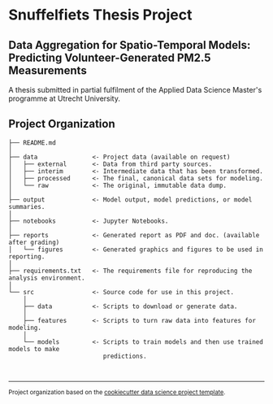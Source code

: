 Snuffelfiets Thesis Project
==============================
## Data Aggregation for Spatio-Temporal Models: Predicting Volunteer-Generated PM2.5 Measurements
A thesis submitted in partial fulfilment of the Applied Data Science Master's programme at Utrecht University.

Project Organization
------------

    ├── README.md          
    │
    ├── data               <- Project data (available on request)
    │   ├── external       <- Data from third party sources.
    │   ├── interim        <- Intermediate data that has been transformed.
    │   ├── processed      <- The final, canonical data sets for modeling.
    │   └── raw            <- The original, immutable data dump.
    │
    ├── output             <- Model output, model predictions, or model summaries.
    │   
    ├── notebooks          <- Jupyter Notebooks. 
    │
    ├── reports            <- Generated report as PDF and doc. (available after grading)
    │   └── figures        <- Generated graphics and figures to be used in reporting.
    │
    ├── requirements.txt   <- The requirements file for reproducing the analysis environment.                         
    │
    └── src                <- Source code for use in this project.
        │
        ├── data           <- Scripts to download or generate data. 
        │
        ├── features       <- Scripts to turn raw data into features for modeling.    
        │
        └── models         <- Scripts to train models and then use trained models to make
                              predictions. 

           
    
    

--------

<p><small>Project organization based on the <a target="_blank" href="https://drivendata.github.io/cookiecutter-data-science/">cookiecutter data science project template</a>.</small></p>
